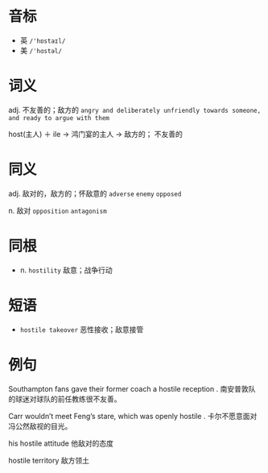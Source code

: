 # 音标

- 英 `/'hɒstaɪl/`
- 美 `/ˈhɑstəl/`

# 词义

adj. 不友善的；敌方的
`angry and deliberately unfriendly towards someone, and ready to argue with them`



host(主人) ＋ ile → 鸿门宴的主人 → 敌方的； 不友善的

# 同义

adj. 敌对的，敌方的；怀敌意的
`adverse` `enemy` `opposed`

n. 敌对
`opposition` `antagonism`

# 同根

- n. `hostility` 敌意；战争行动

# 短语

- `hostile takeover` 恶性接收；敌意接管

# 例句

Southampton fans gave their former coach a hostile reception .
南安普敦队的球迷对球队的前任教练很不友善。

Carr wouldn’t meet Feng’s stare, which was openly hostile .
卡尔不愿意面对冯公然敌视的目光。

his hostile attitude
他敌对的态度

hostile territory
敌方领土


